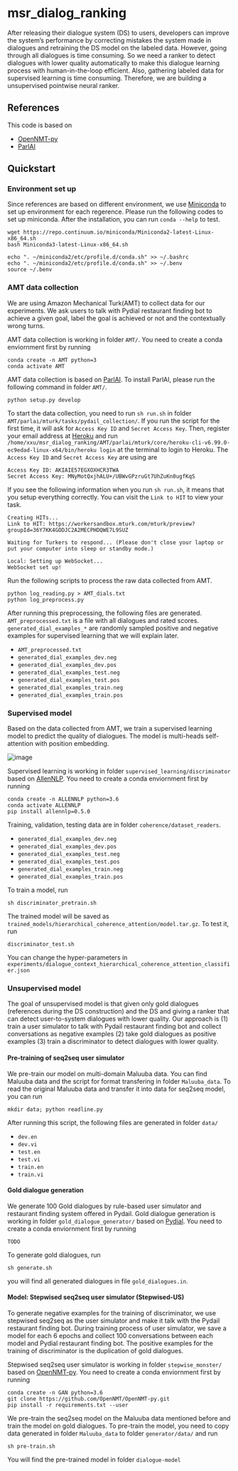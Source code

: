 # msr_dialog_ranking

After releasing their dialogue system (DS) to users, developers can improve the system’s performance by correcting mistakes the system made in dialogues and retraining the DS model on the labeled data. However, going through all dialogues is time consuming. So we need a ranker to detect dialogues with lower quality automatically to make this dialogue learning process with human-in-the-loop efficient. Also, gathering labeled data for supervised learning is time consuming. Therefore, we are building a unsupervised pointwise neural ranker.

## References <br />

This code is based on

* [OpenNMT-py](https://github.com/OpenNMT/OpenNMT-py)
* [ParlAI](https://github.com/facebookresearch/ParlAI/blob/master/README.md)

## Quickstart <br />

### Environment set up
Since references are based on different environment, we use [Miniconda](https://conda.io/miniconda.html) to set up environment for each regerence. Please run the following codes to set up miniconda. After the installation, you can run `conda --help` to test.

```
wget https://repo.continuum.io/miniconda/Miniconda2-latest-Linux-x86_64.sh
bash Miniconda3-latest-Linux-x86_64.sh

echo ". ~/miniconda2/etc/profile.d/conda.sh" >> ~/.bashrc
echo ". ~/miniconda2/etc/profile.d/conda.sh" >> ~/.benv
source ~/.benv
```

### AMT data collection <br />
We are using Amazon Mechanical Turk(AMT) to collect data for our experiments. We ask users to talk with Pydial restaurant finding bot to achieve a given goal, label the goal is achieved or not and the contextually wrong turns. 

AMT data collection is working in folder `AMT/`. You need to create a conda enviornment first by running

```
conda create -n AMT python=3
conda activate AMT
```

AMT data collection is based on [ParlAI](http://parl.ai/static/docs/mturk.html). To install ParlAI, please run the following command in folder `AMT/`.

```
python setup.py develop
```

To start the data collection, you need to run `sh run.sh` in folder `AMT/parlai/mturk/tasks/pydail_collection/`. If you run the script for the first time, it will ask for `Access Key ID` and `Secret Access Key`. Then, register your email address at [Heroku](https://signup.heroku.com/) and run `/home/xxu/msr_dialog_ranking/AMT/parlai/mturk/core/heroku-cli-v6.99.0-ec9edad-linux-x64/bin/heroku login` at the terminal to login to Heroku. The `Access Key ID` and `Secret Access Key` are using are

```
Access Key ID: AKIAIE57EGXOXHCR3TWA
Secret Access Key: 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
```

If you see the following information when you run `sh run.sh`, it means that you setup everything correctly. You can visit the `Link to HIT` to view your task. 

```
Creating HITs...
Link to HIT: https://workersandbox.mturk.com/mturk/preview?groupId=36Y7KK4GODJC2A2MECPHDQWE7L9SUZ

Waiting for Turkers to respond... (Please don't close your laptop or put your computer into sleep or standby mode.)

Local: Setting up WebSocket...
WebSocket set up!
```

Run the following scripts to process the raw data collected from AMT.  

```
python log_reading.py > AMT_dials.txt
python log_preprocess.py
```

After running this preprocessing, the following files are generated. `AMT_preprocessed.txt` is a file with all dialogues and rated scores. `generated_dial_examples_*` are randomly sampled positive and negative examples for supervised learning that we will explain later.

* `AMT_preprocessed.txt`
* `generated_dial_examples_dev.neg`
* `generated_dial_examples_dev.pos`
* `generated_dial_examples_test.neg`
* `generated_dial_examples_test.pos`
* `generated_dial_examples_train.neg`
* `generated_dial_examples_train.pos`


### Supervised model <br />
Based on the data collected from AMT, we train a supervised learning model to predict the quality of dialogues. The model is multi-heads self-attention with position embedding.

![image](https://github.com/XinnuoXu/msr_dialog_ranking/blob/master/supervised_learning.png)

Supervised learning is working in folder `supervised_learning/discriminator` based on [AllenNLP](https://allennlp.org/tutorials). You need to create a conda enviornment first by running

```
conda create -n ALLENNLP python=3.6
conda activate ALLENNLP
pip install allennlp=0.5.0
```

Training, validation, testing data are in folder `coherence/dataset_readers`. 

* `generated_dial_examples_dev.neg`
* `generated_dial_examples_dev.pos`
* `generated_dial_examples_test.neg`
* `generated_dial_examples_test.pos`
* `generated_dial_examples_train.neg`
* `generated_dial_examples_train.pos`

To train a model, run

```
sh discriminator_pretrain.sh
```

The trained model will be saved as `trained_models/hierarchical_coherence_attention/model.tar.gz`. To test it, run

```
discriminator_test.sh
```

You can change the hyper-parameters in `experiments/dialogue_context_hierarchical_coherence_attention_classifier.json`

### Unsupervised model <br />

The goal of unsupervised model is that given only gold dialogues (references during the DS construction) and the DS and giving a ranker that can detect user-to-system dialogues with lower quality. Our approach is (1) train a user simulator to talk with Pydail restaurant finding bot and collect conversations as negative examples (2) take gold dialogues as positive examples (3) train a discriminator to detect dialogues with lower quality.

#### Pre-training of seq2seq user simulator <br />

We pre-train our model on multi-domain Maluuba data. You can find Maluuba data and the script for format transfering in folder `Maluuba_data`. To read the original Maluuba data and transfer it into data for seq2seq model, you can run

```
mkdir data; python readline.py
```

After running this script, the following files are generated in folder `data/`

* `dev.en`
* `dev.vi`
* `test.en`
* `test.vi`
* `train.en`
* `train.vi`

#### Gold dialogue generation <br />

We generate 100 Gold dialogues by rule-based user simulator and restaurant finding system offered in Pydail. Gold dialogue generation is working in folder `gold_dialogue_generator/` based on [Pydial](http://www.camdial.org/pydial/). You need to create a conda enviornment first by running

```
TODO
```

To generate gold dialogues, run

```
sh generate.sh
```

you will find all generated dialogues in file `gold_dialogues.in`.

#### Model: Stepwised seq2seq user simulator (Stepwised-US) <br />

To generate negative examples for the training of discriminator, we use stepwised seq2seq as the user simulator and make it talk with the Pydail restaurant finding bot. During training process of user simulator, we save a model for each 6 epochs and collect 100 conversations between each model and Pydial restaurant finding bot. The positive examples for the training of discriminator is the duplication of gold dialogues.

Stepwised seq2seq user simulator is working in folder `stepwise_monster/` based on [OpenNMT-py](https://github.com/OpenNMT/OpenNMT-py). You need to create a conda enviornment first by running

```
conda create -n GAN python=3.6
git clone https://github.com/OpenNMT/OpenNMT-py.git
pip install -r requirements.txt --user
```

We pre-train the seq2seq model on the Maluuba data mentioned before and train the model on gold dialogues. To pre-train the model, you need to copy data generated in folder `Maluuba_data` to folder `generator/data/` and run

```
sh pre-train.sh
```

You will find the pre-trained model in folder `dialogue-model`
